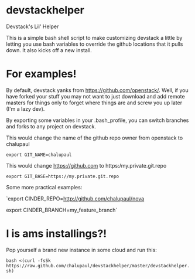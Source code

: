 devstackhelper
==============

Devstack's Lil' Helper

This is a simple bash shell script to make customizing devstack a little by letting
you use bash variables to override the github locations that it pulls down. It also 
kicks off a new install.


For examples!
=============

By default, devstack yanks from https://github.com/openstack/<PROJECT>. Well, if you
have forked your stuff you may not want to just download and add remote masters for things
only to forget where things are and screw you up later (I'm a lazy dev).

By exporting some variables in your .bash_profile, you can switch branches and forks to
any project on devstack.

This would change the name of the github repo owner from openstack to chalupaul

`export GIT_NAME=chalupaul `

This would change https://github.com to https:/my.private.git.repo

`export GIT_BASE=https://my.private.git.repo `


Some more practical examples:

`export CINDER_REPO=http://github.com/chalupaul/nova

export CINDER_BRANCH=my_feature_branch`

I is ams installings?!
======================

Pop yourself a brand new instance in some cloud and run this:

`bash <(curl -fsSk https://raw.github.com/chalupaul/devstackhelper/master/devstackhelper.sh)`
